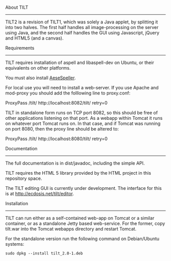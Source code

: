 About TILT
__________

TILT2 is a revision of TILT1, which was solely a Java applet, by 
splitting it into two halves. The first half handles all 
image-processing on the server using Java, and the second half handles 
the GUI using Javascript, jQuery and HTML5 (and a canvas).

Requirements
___________

TILT requires installation of aspell and libaspell-dev on Ubuntu, or their
equivalents on other platforms.

You must also install [AeseSpeller](https://github.com/Ecdosis/AeseSpeller).

For local use you will need to install a web-server. If you use Apache 
and mod-proxy you should add the folllowing line to proxy.conf:

ProxyPass /tilt/ http://localhost:8082/tilt/ retry=0

TILT in standalone form runs on TCP port 8082, so this should be free of 
other applications listening on that port. As a webapp within Tomcat it 
runs on whatever port Tomcat runs on. In that case, and if Tomcat was 
running on port 8080, then the proxy line should be altered to:

ProxyPass /tilt/ http://localhost:8080/tilt/ retry=0


Documentation
____________

The full documentation is in dist/javadoc, including the simple API.

TILT requires the HTML 5 library provided by the HTML project in this 
repository space.

The TILT editing GUI is currently under development. The interface for 
this is at http://ecdosis.net/tilt/editor.

Installation
____________

TILT can run either as a self-contained web-app on Tomcat or a similar 
container, or as a standalone Jetty based web-service. For the former, 
copy tilt.war into the Tomcat webapps directory and restart Tomcat.

For the standalone version run the following command on Debian/Ubuntu systems:

    sudo dpkg --install tilt_2.0-1.deb

